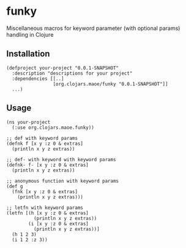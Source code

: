 funky
==============

Miscellaneous macros for keyword parameter (with optional params) handling in Clojure

Installation
-------------

    (defproject your-project "0.0.1-SNAPSHOT"
      :description "descriptions for your project"
      :dependencies [[..]
                     [org.clojars.maoe/funky "0.0.1-SNAPSHOT"]]
      ...)

Usage
-------------

    (ns your-project
      (:use org.clojars.maoe.funky))
     
    ;; def with keyword params
    (defnk f [x y :z 0 & extras]
      (println x y z extras))
     
    ;; def- with keyword with keyword params
    (defnk- f- [x y :z 0 & extras]
      (println x y z extras))
     
    ;; anonymous function with keyword params
    (def g
      (fnk [x y :z 0 & extras]
        (println x y z extras)))
     
    ;; letfn with keyword params
    (letfn [(h [x y :z 0 & extras]
              (println x y z extras))
            (i [x y :z 0 & extras]
              (println x y z extras))]
      (h 1 2 3)
      (i 1 2 :z 3))


